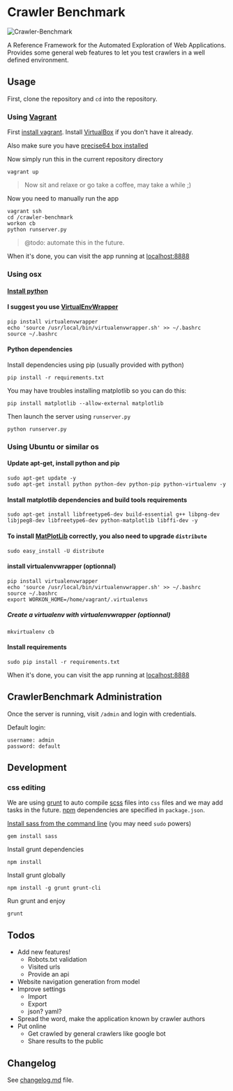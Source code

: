 # Crawler Benchmark

![Crawler-Benchmark](http://i.imgur.com/vHUkr9t.jpg)

A Reference Framework for the Automated Exploration of Web Applications. Provides some general web features to let you test crawlers in a well defined environment.

## Usage

First, clone the repository and `cd` into the repository.

### Using [Vagrant](http://www.vagrantup.com/)

First [install vagrant](https://docs.vagrantup.com/v2/installation/). Install [VirtualBox](https://www.virtualbox.org/wiki/Downloads) if you don't have it already.

Also make sure you have [precise64 box installed](https://docs.vagrantup.com/v2/providers/basic_usage.html)

Now simply run this in the current repository directory

    vagrant up

> Now sit and relaxe or go take a coffee, may take a while ;)

Now you need to manually run the app

    vagrant ssh
    cd /crawler-benchmark
    workon cb
    python runserver.py
    
> @todo: automate this in the future.

When it's done, you can visit the app running at [localhost:8888](http://localhost:8888)


### Using osx

#### [Install python](http://docs.python-guide.org/en/latest/starting/install/osx/)

#### I suggest you use [VirtualEnvWrapper](http://virtualenvwrapper.readthedocs.org/en/latest/)

    pip install virtualenvwrapper
    echo 'source /usr/local/bin/virtualenvwrapper.sh' >> ~/.bashrc
	source ~/.bashrc

#### Python dependencies

Install dependencies using pip (usually provided with python)

    pip install -r requirements.txt

You may have troubles installing matplotlib so you can do this:

    pip install matplotlib --allow-external matplotlib

Then launch the server using `runserver.py`

    python runserver.py


### Using Ubuntu or similar os

#### Update apt-get, install python and pip

	sudo apt-get update -y
	sudo apt-get install python python-dev python-pip python-virtualenv -y

#### Install matplotlib dependencies and build tools requirements
	
	sudo apt-get install libfreetype6-dev build-essential g++ libpng-dev libjpeg8-dev libfreetype6-dev python-matplotlib libffi-dev -y

#### To install [MatPlotLib](http://matplotlib.org/) correctly, you also need to upgrade `distribute`

    sudo easy_install -U distribute

#### install virtualenvwrapper (optionnal)

	pip install virtualenvwrapper
	echo 'source /usr/local/bin/virtualenvwrapper.sh' >> ~/.bashrc
	source ~/.bashrc
	export WORKON_HOME=/home/vagrant/.virtualenvs

##### Create a virtualenv with virtualenvwrapper (optionnal)

	mkvirtualenv cb

#### Install requirements

	sudo pip install -r requirements.txt

When it's done, you can visit the app running at [localhost:8888](http://localhost:8888)


## CrawlerBenchmark Administration

Once the server is running, visit `/admin` and login with credentials.

Default login:

    username: admin
    password: default


## Development

### css editing

We are using [grunt](http://gruntjs.com/) to auto compile [scss](http://sass-lang.com/) files into `css` files and we may add tasks in the future. [npm](https://www.npmjs.org/) dependencies are specified in `package.json`.

[Install sass from the command line](http://sass-lang.com/install) (you may need `sudo` powers)

    gem install sass

Install grunt dependencies

    npm install

Install grunt globally

    npm install -g grunt grunt-cli

Run grunt and enjoy

    grunt


##  Todos

 * Add new features!
   * Robots.txt validation
   * Visited urls
   * Provide an api 
 * Website navigation generation from model
 * Improve settings
    * Import
    * Export
    * json? yaml?
 * Spread the word, make the application known by crawler authors
 * Put online
   * Get crawled by general crawlers like google bot
   * Share results to the public

## Changelog
See [changelog.md](./Changelog.md) file.
